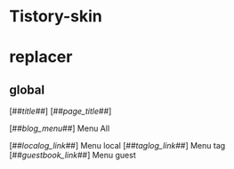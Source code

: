 # Tistory-skin

# replacer
## global

[##_title_##]
[##_page_title_##]

[##_blog_menu_##] Menu All

[##_localog_link_##] Menu local
[##_taglog_link_##] Menu tag
[##_guestbook_link_##] Menu guest

